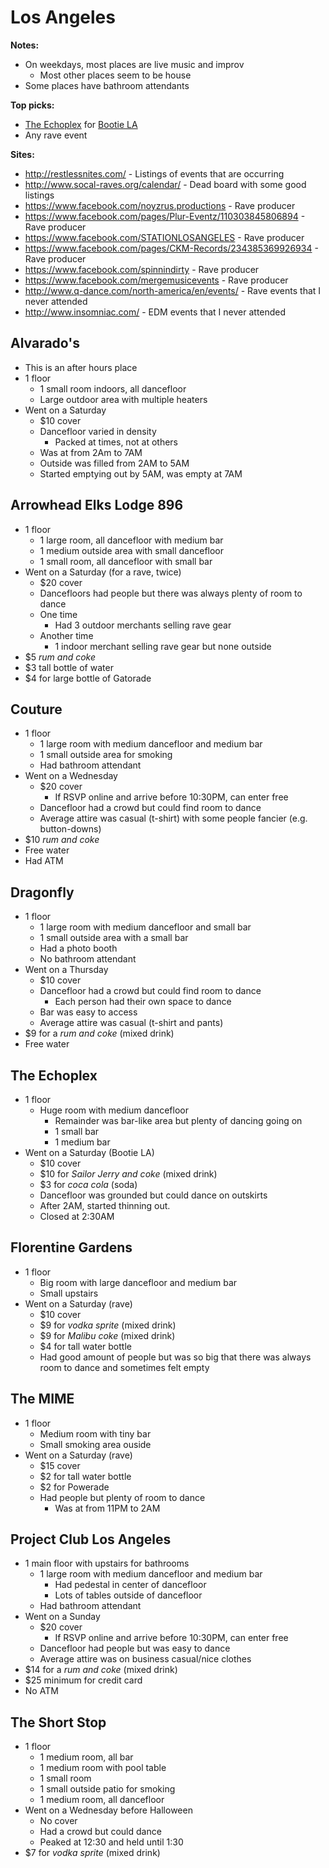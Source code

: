 # Los Angeles
**Notes:**

- On weekdays, most places are live music and improv
  - Most other places seem to be house
- Some places have bathroom attendants

**Top picks:**

- [The Echoplex](#the-echoplex) for [Bootie LA](http://bootiemashup.com/la/)
- Any rave event

**Sites:**

- http://restlessnites.com/ - Listings of events that are occurring
- http://www.socal-raves.org/calendar/ - Dead board with some good listings
- https://www.facebook.com/noyzrus.productions - Rave producer
- https://www.facebook.com/pages/Plur-Eventz/110303845806894 - Rave producer
- https://www.facebook.com/STATIONLOSANGELES - Rave producer
- https://www.facebook.com/pages/CKM-Records/234385369926934 - Rave producer
- https://www.facebook.com/spinnindirty - Rave producer
- https://www.facebook.com/mergemusicevents - Rave producer
- http://www.q-dance.com/north-america/en/events/ - Rave events that I never attended
- http://www.insomniac.com/ - EDM events that I never attended

## Alvarado's
- This is an after hours place
- 1 floor
  - 1 small room indoors, all dancefloor
  - Large outdoor area with multiple heaters
- Went on a Saturday
  - $10 cover
  - Dancefloor varied in density
    - Packed at times, not at others
  - Was at from 2Am to 7AM
  - Outside was filled from 2AM to 5AM
  - Started emptying out by 5AM, was empty at 7AM

## Arrowhead Elks Lodge 896
- 1 floor
  - 1 large room, all dancefloor with medium bar
  - 1 medium outside area with small dancefloor
  - 1 small room, all dancefloor with small bar
- Went on a Saturday (for a rave, twice)
  - $20 cover
  - Dancefloors had people but there was always plenty of room to dance
  - One time
    - Had 3 outdoor merchants selling rave gear
  - Another time
    - 1 indoor merchant selling rave gear but none outside
- $5 *rum and coke*
- $3 tall bottle of water
- $4 for large bottle of Gatorade

## Couture
- 1 floor
  - 1 large room with medium dancefloor and medium bar
  - 1 small outside area for smoking
  - Had bathroom attendant
- Went on a Wednesday
  - $20 cover
    - If RSVP online and arrive before 10:30PM, can enter free
  - Dancefloor had a crowd but could find room to dance
  - Average attire was casual (t-shirt) with some people fancier (e.g. button-downs)
- $10 *rum and coke*
- Free water
- Had ATM

## Dragonfly
- 1 floor
  - 1 large room with medium dancefloor and small bar
  - 1 small outside area with a small bar
  - Had a photo booth
  - No bathroom attendant
- Went on a Thursday
  - $10 cover
  - Dancefloor had a crowd but could find room to dance
    - Each person had their own space to dance
  - Bar was easy to access
  - Average attire was casual (t-shirt and pants)
- $9 for a *rum and coke* (mixed drink)
- Free water

## The Echoplex
- 1 floor
  - Huge room with medium dancefloor
    - Remainder was bar-like area but plenty of dancing going on
    - 1 small bar
    - 1 medium bar
- Went on a Saturday (Bootie LA)
  - $10 cover
  - $10 for *Sailor Jerry and coke* (mixed drink)
  - $3 for *coca cola* (soda)
  - Dancefloor was grounded but could dance on outskirts
  - After 2AM, started thinning out.
  - Closed at 2:30AM

## Florentine Gardens
- 1 floor
  - Big room with large dancefloor and medium bar
  - Small upstairs
- Went on a Saturday (rave)
  - $10 cover
  - $9 for *vodka sprite* (mixed drink)
  - $9 for *Malibu coke* (mixed drink)
  - $4 for tall water bottle
  - Had good amount of people but was so big that there was always room to dance and sometimes felt empty

## The MIME
- 1 floor
  - Medium room with tiny bar
  - Small smoking area ouside
- Went on a Saturday (rave)
  - $15 cover
  - $2 for tall water bottle
  - $2 for Powerade
  - Had people but plenty of room to dance
    - Was at from 11PM to 2AM

## Project Club Los Angeles
- 1 main floor with upstairs for bathrooms
  - 1 large room with medium dancefloor and medium bar
    - Had pedestal in center of dancefloor
    - Lots of tables outside of dancefloor
  - Had bathroom attendant
- Went on a Sunday
  - $20 cover
    - If RSVP online and arrive before 10:30PM, can enter free
  - Dancefloor had people but was easy to dance
  - Average attire was on business casual/nice clothes
- $14 for a *rum and coke* (mixed drink)
- $25 minimum for credit card
- No ATM

## The Short Stop
- 1 floor
  - 1 medium room, all bar
  - 1 medium room with pool table
  - 1 small room
  - 1 small outside patio for smoking
  - 1 medium room, all dancefloor
- Went on a Wednesday before Halloween
  - No cover
  - Had a crowd but could dance
  - Peaked at 12:30 and held until 1:30
- $7 for *vodka sprite* (mixed drink)
